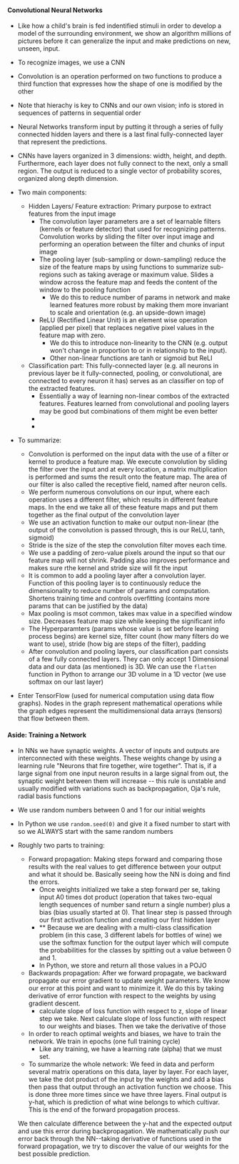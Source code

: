 #### Convolutional Neural Networks
- Like how a child's brain is fed indentified stimuli in order to develop a model of the surrounding environment, we show an algorithm millions of pictures before it can generalize the input and make predictions on new, unseen, input.
- To recognize images, we use a CNN
- Convolution is an operation performed on two functions to produce a third function that expresses how the shape of one is modified by the other
- Note that hierachy is key to CNNs and our own vision; info is stored in sequences of patterns in sequential order

- Neural Networks transform input by putting it through a series of fully connected hidden layers and there is a last final fully-connected layer that represent the predictions. 
- CNNs have layers organized in 3 dimensions: width, height, and depth. Furthermore, each layer does not fully connect to the next, only a small region. The output is reduced to a single vector of probability scores, organized along depth dimension.
- Two main components:
    - Hidden Layers/ Feature extraction: Primary purpose to extract features from the input image
        - The convolution layer parameters are a set of learnable filters (kernels or feature detector) that used for recognizing patterns. Convolution works by sliding the filter over input image and performing an operation between the filter and chunks of input image
        - The pooling layer (sub-sampling or down-sampling) reduce the size of the feature maps by using functions to summarize sub-regions such as taking average or maximum value. Slides a window across the feature map and feeds the content of the window to the pooling function
            - We do this to reduce number of params in network and make learned features more robust by making them more invariant to scale and orientation (e.g. an upside-down image)
        - ReLU (Rectified Linear Unit) is an element wise operation (applied per pixel) that replaces negative pixel values in the feature map with zero.
            - We do this to introduce non-linearity to the CNN (e.g. output won't change in proportion to or in relationship to the input).
            - Other non-linear functions are tanh or sigmoid but ReLI
    - Classification part: This fully-connected layer (e.g. all neurons in previous layer be it fully-connected, pooling, or convolutional, are connected to every neuron it has) serves as an classifier on top of the extracted features. 
        - Essentially a way of learning non-linear combos of the extracted features. Features learned from convolutional and pooling layers may be good but combinations of them might be even better
        - 
        - 
- To summarize: 
    - Convolution is performed on the input data with the use of a filter or kernel to produce a feature map. We execute convolution by sliding the filter over the input and at every location, a matrix multiplication is performed and sums the result onto the feature map. The area of our filter is also called the receptive field, named after neuron cells.
    - We perform numerous convolutions on our input, where each operation uses a different filter, which results in different feature maps. In the end we take all of these feature maps and put them together as the final output of the convolution layer
    - We use an activation function to make our output non-linear (the output of the convolution is passed through, this is our ReLU, tanh, sigmoid)
    - Stride is the size of the step the convolution filter moves each time. 
    - We use a padding of zero-value pixels around the input so that our feature map will not shrink. Padding also improves performance and makes sure rthe kernel and stride size will fit the input
    - It is common to add a pooling layer after a convolution layer. Function of this pooling layer is to continuously reduce the dimensionality to reduce number of params and computation. Shortens training time and controls overfitting (contains more params that can be justified by the data)
    - Max pooling is msot common, takes max value in a specified window size. Decreases feature map size while keeping the significant info
    - The Hyperparamters (params whose value is set before learning process begins) are kernel size, filter count (how many filters do we want to use), stride (how big are steps of the filter), padding
    - After convolution and pooling layers, our classification part consists of a few fully connected layers. They can only accept 1 Dimensional data and our data (as mentioned) is 3D. We can use the `flatten` function in Python to arrange our 3D volume in a 1D vector (we use softmax on our last layer)

- Enter TensorFlow (used for numerical computation using data flow graphs). Nodes in the graph represent mathematical operations while the graph edges represent the multidimensional data arrays (tensors) that flow between them. 


#### Aside: Training a Network
- In NNs we have synaptic weights. A vector of inputs and outputs are interconnected with these weights. These weights change by using a learning rule "Neurons that fire together, wire together". That is, if a large signal from one input neuron results in a large signal from out, the synaptic weight between them will increase -- this rule is unstable and usually modified with variations such as backpropagation, Oja's rule, radial basis functions
- We use random numbers between 0 and 1 for our initial weights
- In Python we use `random.seed(0)` and give it a fixed number to start with so we ALWAYS start with the same random numbers
-  Roughly two parts to training:
    - Forward propagation: Making steps forward and comparing those results with the real values to get difference between your output and what it should be. Basically seeing how the NN is doing and find the errors.
        - Once weights initialized we take a step forward per se, taking input A0 times dot product (operation that takes two-equal length sequences of number sand return a single number) plus a bias (bias usually started at 0). That linear step is passed through our first activation function and creating our first hidden layer
        - ** Because we are dealing with a multi-class classification problem (in this case, 3 different labels for bottles of wine) we use the softmax function for the output layer which will compute the probabilities for the classes by spitting out a value between 0 and 1.
        - In Python, we store and return all those values in a POJO
    - Backwards propagation: After we forward propagate, we backward propagate our error gradient to update weight parameters. We know our error at this point and want to minimize it. We do this by taking derivative of error function with respect to the weights by using gradient descent. 
        - calculate slope of loss function with respect to z, slope of linear step we take. Next calculate slope of loss function with respect to our weights and biases. Then we take the derivative of those
    - In order to reach optimal weights and biases, we have to train the network. We train in epochs (one full training cycle)
        - Like any training, we have a learning rate (alpha) that we must set. 
    - To summarize the whole network: We feed in data and perform several matrix operations on this data, layer by layer. For each layer, we take the dot product of the input by the weights and add a bias then pass that output through an activation function we choose. This is done three more times since we have three layers. Final output is y-hat, which is prediction of what wine belongs to which cultivar. This is the end of the forward propagation process.

    We then calculate difference between the y-hat and the expected output and use this error during backpropagation. We mathematically push our error back through the NN--taking derivative of functions used in the forward propagation, we try to discover the value of our weights for the best possible prediction. 